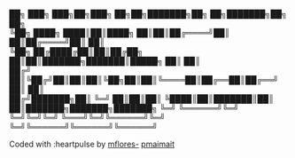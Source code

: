 
██╗         ███╗   ███╗██╗███╗   ██╗██╗███████╗██╗  ██╗███████╗██╗     ██╗     
╚██╗        ████╗ ████║██║████╗  ██║██║██╔════╝██║  ██║██╔════╝██║     ██║     
 ╚██╗       ██╔████╔██║██║██╔██╗ ██║██║███████╗███████║█████╗  ██║     ██║     
 ██╔╝       ██║╚██╔╝██║██║██║╚██╗██║██║╚════██║██╔══██║██╔══╝  ██║     ██║     
██╔╝███████╗██║ ╚═╝ ██║██║██║ ╚████║██║███████║██║  ██║███████╗███████╗███████╗
╚═╝ ╚══════╝╚═╝     ╚═╝╚═╝╚═╝  ╚═══╝╚═╝╚══════╝╚═╝  ╚═╝╚══════╝╚══════╝╚══════╝

Coded with :heartpulse by [mflores-](https://github.com/mariav7) [pmaimait](https://github.com/paridaMamat)
